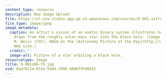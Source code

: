 ```yaml
---
content_type: resource
description: New image Upload
file: https://ol-ocw-studio-app-qa.s3.amazonaws.com/courses/8-901-astrophysics-i-spring-2006/8ad7611a631e54d470964806f9fd0425_8-901s06-th.jpg
file_type: image/jpeg
image_metadata:
  caption: An artist's vision of an exotic binary system illustrates how matter is
    drawn from the roughly solar-mass star into the black hole. (Image courtesy of
    M. Weiss (CXC), NASA on the [Astronomy Picture of the Day](http://antwrp.gsfc.nasa.gov/apod/ap060701.html)
    Web site.)
  credit: ''
  image-alt: Picture of a star orbiting a black hole.
resourcetype: Image
title: 8-901s06-th.jpg
uid: 8ad7611a-631e-54d4-7096-4806f9fd0425
---
```

